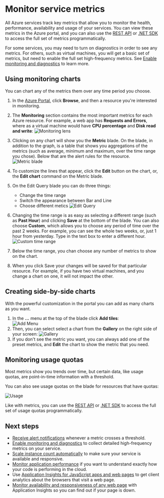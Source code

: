 <properties
	pageTitle="Monitor service metrics"
	description="Learn how to customize monitoring charts in Azure."
	authors="stepsic-microsoft-com"
	manager="ronmart"
	editor=""
	services="azure-portal"
documentationCenter=""/>

<tags
	ms.service="azure-portal"
	ms.workload="na"
	ms.tgt_pltfrm="na"
	ms.devlang="na"
	ms.topic="article"
	ms.date="09/08/2015"
	ms.author="stepsic"/>

# Monitor service metrics

All Azure services track key metrics that allow you to monitor the health, performance, availability and usage of your services. You can view these metrics in the Azure portal, and you can also use the [REST API](https://msdn.microsoft.com/library/azure/dn931930.aspx) or [.NET SDK](https://www.nuget.org/packages/Microsoft.Azure.Insights/) to access the full set of metrics programmatically.

For some services, you may need to turn on diagnostics in order to see any metrics. For others, such as virtual machines, you will get a basic set of metrics, but need to enable the full set high-frequency metrics. See [Enable monitoring and diagnostics](insights-how-to-use-diagnostics.md) to learn more.

## Using monitoring charts

You can chart any of the metrics them over any time period you choose.

1. In the [Azure Portal](https://portal.azure.com/), click **Browse**, and then a resource you're interested in monitoring.

2. The **Monitoring** section contains the most important metrics for each Azure resource. For example, a web app has **Requests and Errors**, where as a virtual machine would have **CPU percentage** and **Disk read and write**:
    ![Monitoring lens](./media/insights-how-to-customize-monitoring/Insights_MonitoringChart.png)

3. Clicking on any chart will show you the **Metric** blade. On the blade, in addition to the graph, is a table that shows you aggregations of the metrics (such as average, minimum and maximum, over the time range you chose). Below that are the alert rules for the resource.
    ![Metric blade](./media/insights-how-to-customize-monitoring/Insights_MetricBlade.png)

4. To customize the lines that appear, click the **Edit** button on the chart, or, the **Edit chart** command on the Metric blade.

5. On the Edit Query blade you can do three things:
    - Change the time range
    - Switch the appearance between Bar and Line
    - Choose different metics
    ![Edit Query](./media/insights-how-to-customize-monitoring/Insights_EditQuery.png)

6. Changing the time range is as easy as selecting a different range (such as **Past Hour**) and clicking **Save** at the bottom of the blade. You can also choose **Custom**, which allows you to choose any period of time over the past 2 weeks. For example, you can see the whole two weeks, or, just 1 hour from yesterday. Type in the text box to enter a different hour.
    ![Custom time range](./media/insights-how-to-customize-monitoring/Insights_CustomTime.png)

7. Below the time range, you chan choose any number of metrics to show on the chart.

8. When you click Save your changes will be saved for that particular resource. For example, if you have two virtual machines, and you change a chart on one, it will not impact the other.

## Creating side-by-side charts

With the powerful customization in the portal you can add as many charts as you want.

1. In the **...** menu at the top of the blade click **Add tiles**:  
    ![Add Menu](./media/insights-how-to-customize-monitoring/Insights_AddMenu.png)
2. Then, you can select select a chart from the **Gallery** on the right side of your screen:
    ![Gallery](./media/insights-how-to-customize-monitoring/Insights_Gallery.png)
3. If you don't see the metric you want, you can always add one of the preset metrics, and **Edit** the chart to show the metric that you need.

## Monitoring usage quotas

Most metrics show you trends over time, but certain data, like usage quotas, are point-in-time information with a threshold.

You can also see usage quotas on the blade for resources that have quotas:

![Usage](./media/insights-how-to-customize-monitoring/Insights_UsageChart.png)

Like with metrics, you can use the [REST API](https://msdn.microsoft.com/library/azure/dn931963.aspx) or [.NET SDK](https://www.nuget.org/packages/Microsoft.Azure.Insights/) to access the full set of usage quotas programmatically.

## Next steps

* [Receive alert notifications](insights-receive-alert-notifications.md) whenever a metric crosses a threshold.
* [Enable monitoring and diagnostics](insights-how-to-use-diagnostics.md) to collect detailed high-frequency metrics on your service.
* [Scale instance count automatically](insights-how-to-scale.md) to make sure your service is available and responsive.
* [Monitor application performance](insights-perf-analytics.md) if you want to understand exactly how your code is performing in the cloud.
* Use [Application Insights for JavaScript apps and web pages](../application-insights/app-insights-web-track-usage.md) to get client analytics about the browsers that visit a web page.
* [Monitor availability and responsiveness of any web page](../application-insights/app-insights-monitor-web-app-availability.md) with Application Insights so you can find out if your page is down.
